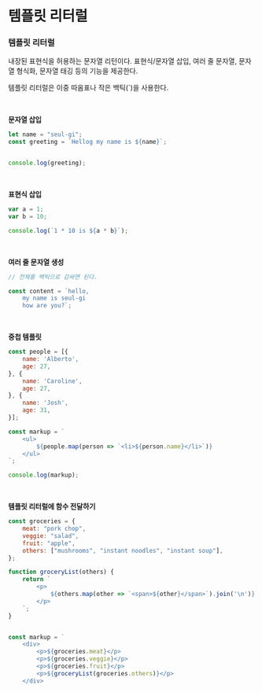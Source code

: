 # 템플릿 리터럴

### 템플릿 리터럴

내장된 표현식을 허용하는 문자열 리턴이다. 표현식/문자열 삽입, 여러 줄 문자열, 문자열 형식화, 문자열 태깅 등의 기능을 제공한다.

템플릿 리터럴은 이중 따옴표나 작은 백틱(`)을 사용한다.

</br>

**문자열 삽입**

```javascript
let name = "seul-gi";
const greeting = `Hellog my name is ${name}`;


console.log(greeting);
```

</br>

**표현식 삽입**

```javascript
var a = 1;
var b = 10;

console.log(`1 * 10 is ${a * b}`);
```

</br>

**여러 줄 문자열 생성**

```javascript
// 전체를 백틱으로 감싸면 된다.

const content = `hello,
    my name is seul-gi
    how are you?`;
```

</br>

**중첩 템플릿**

```javascript
const people = [{
    name: 'Alberto',
    age: 27,
}, {
    name: 'Caroline',
    age: 27,
}, {
	name: 'Josh',
	age: 31,
}];

const markup = `
    <ul>
    	${people.map(person => `<li>${person.name}</li>`)}
    </ul>
`;

console.log(markup);
```

</br>

**템플릿 리터럴에 함수 전달하기**

```javascript
const groceries = {
    meat: "pork chop",
    veggie: "salad",
    fruit: "apple",
    others: ["mushrooms", "instant noodles", "instant soup"],
};

function groceryList(others) {
    return `
    	<p>
			${others.map(other => `<span>${other}</span>`).join('\n')}
  		</p>
  	`;
}


const markup = `
    <div>
		<p>${groceries.meat}</p>
        <p>${groceries.veggie}</p>
        <p>${groceries.fruit}</p>
        <p>${groceryList(groceries.others)}</p>
	</div>
```

